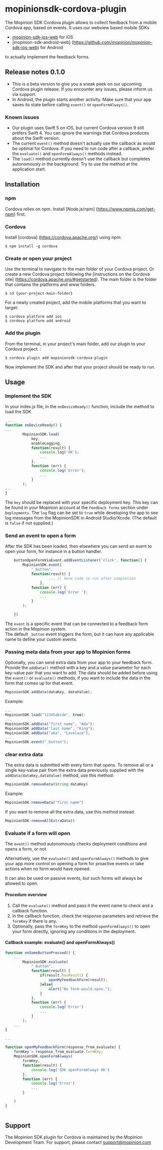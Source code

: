 # mopinionsdk-cordova-plugin
The Mopinion SDK Cordova plugin allows to collect feedback from a mobile Cordova app, based on events.
It uses our webview based mobile SDKs 

* [mopinion-sdk-ios-web](https://github.com/mopinion/mopinion-sdk-ios-web) for iOS
* [mopinion-sdk-android-web] (https://github.com/mopinion/mopinion-sdk-ios-web) for Android

to actually implement the feedback forms.

## Release notes 0.1.0
* This is a beta version to give you a sneak peek on our upcoming Cordova plugin release. If you encounter any issues, please inform us via support.
* In Android, the plugin starts another activity. Make sure that your app saves its state before calling `event()` or `openFormAlways()`. 

### Known issues
* Our plugin uses Swift 5 on iOS, but current Cordova version 9 still prefers Swift 4. You can ignore the warnings that Cordova produces about the Swift version.
* The current `event()` method doesn't actually use the callback as would be optimal for Cordova. If you need to run code after a callback, prefer the `evaluate()` and `openFormAlways()` methods instead. 
* The `load()` method currently doesn't use the callback but completes autonomously in the background. Try to use the method at the application start.

## Installation
### npm
Cordova relies on npm. Install [Node.js/npm] (https://www.npmjs.com/get-npm) first.

### Cordova
Install [cordova] (https://cordova.apache.org/) using npm:

```
$ npm install -g cordova
```

### Create or open your project
Use the terminal to navigate to the main folder of your Cordova project. Or create a new Cordova project following the [instructions on the Cordova site] (https://cordova.apache.org/#getstarted). The main folder is the folder that contains the platforms and www folders.

```
$ cd {your-project-main-folder}
```
For a newly created project, add the mobile platforms that you want to target:

```
$ cordova platform add ios
$ cordova platform add android
```

### Add the plugin
From the terminal, in your project's main folder, add our plugin to your Cordova project. :

```
$ cordova plugin add mopinionsdk-cordova-plugin
```
Now implement the SDK and after that your project should be ready to run.
 
## Usage

### Implement the SDK
In your index.js file, in the `onDeviceReady()` function, include the method to load the SDK  

```javascript
...
function onDeviceReady() {
...
        MopinionSDK.load(
            key, 
            enableLogging,
            function(result) {
                console.log('OK');
                ...
            },
            function (err) {
                console.log('Error');
                ...
            } 
        );
...
}
```

The `key` should be replaced with your specific deployment key. This key can be found in your Mopinion account at the `Feedback forms` section under `Deployments`.
The `log` flag can be set to `true` while developing the app to see log messages from the MopinionSDK in Android Studio/Xcode. (The default is `false` if not supplied.)

### Send an event to open a form
After the SDK has been loaded, then elsewhere you can send an event to open your form, for instance in a button handler.

```javascript
    buttonOpenFormViaEvent.addEventListener('click', function() {
        MopinionSDK.event(
            "_button", 
            function(result) {
					... // here code to run after completion
	            },
            function (err) {
                console.log('Error ');
                ...
            } 
        );

    })

```

The `event` is a specific event that can be connected to a feedback form action in the Mopinion system.  
The default `_button` event triggers the form, but it can have any applicable name to define your custom events.

### Passing meta data from your app to Mopinion forms
Optionally, you can send extra data from your app to your feedback form. 
Provide the `addData()` method with a key and a value parameter for each key-value pair that you want to add.
The data should be added before using the `event()` or `evaluate()` methods, if you want to include the data in the form that comes up for that event.

```javascript
MopinionSDK.addData(dataKey, dataValue);
```

Example:

```javascript
...
MopinionSDK.load("12345abcde", true);
...
MopinionSDK.addData("first name", "Ada");
MopinionSDK.addData("last name", "King");
MopinionSDK.addData("aka", "Lovelace");
...
MopinionSDK.event("_button");
```

### clear extra data

The extra data is submitted with every form that opens. To remove all or a single key-value pair from the extra data previously supplied with the `addData(dataKey,dataValue)` method, use this method:

```javascript
MopinionSDK.removeData(String dataKey)
```

Example:

```javascript
MopinionSDK.removeData("first name")
```

If you want to remove all the extra data, use this method instead:

```javascript
MopinionSDK.removeAllExtraData()
```

### Evaluate if a form will open
The `event()` method autonomously checks deployment conditions and opens a form, or not.

Alternatively, use the `evaluate()` and `openFormAlways()` methods to give your app more control on opening a form for proactive events or take actions when no form would have opened.

It can also be used on passive events, but such forms will always be allowed to open.

#### Procedure overview

1. Call the `evaluate()` method and pass it the event name to check and a callback function.
2. In the callback function, check the response parameters and retrieve the `formKey` if there is any.
3. Optionally, pass the `formKey` to the method `openFormAlways()` to open your form directly, ignoring any conditions in the deployment.

#### Callback example: evaluate() and openFormAlways()

```javascript
function onSomeButtonPressed() {   
	...
        MopinionSDK.evaluate(
            "_button", 
            function(result) {
                if(result.hasResult) {
                    openMyFeedbackForm(result);
                }else{
                    alert("No form would open.");
                }
            },
            function (err) {
                console.log('Error')
                ...
            } 
        );
	...
}

...

function openMyFeedbackForm(response_from_evaluate) {
    formKey = response_from_evaluate.formKey;
    MopinionSDK.openFormAlways(
        formKey,
        function(result) {
            console.log('SDK openFormAlways OK')
        },
        function (err) {
            console.log('Error')
            ...
        } 

    )
} 
	
```

## Support
The Mopinion SDK plugin for Cordova is maintained by the Mopinion Development Team. For support, please contact support@mopinion.com

